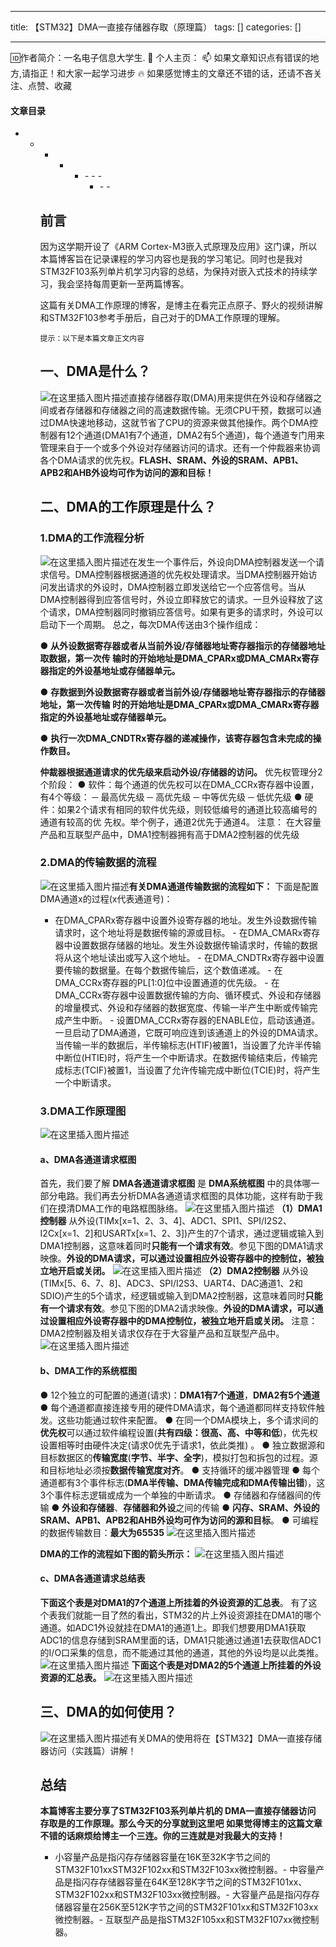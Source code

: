 
--- 
title:  【STM32】DMA—直接存储器存取（原理篇） 
tags: []
categories: [] 

---
>  
 🆔作者简介：一名电子信息大学生. 📑 个人主页： 📫 如果文章知识点有错误的地方,请指正！和大家一起学习进步 🔥 如果感觉博主的文章还不错的话，还请不吝关注、点赞、收藏 




#### 文章目录
- - - - <ul><li>- - - <ul><li>- - 


## 前言

因为这学期开设了《ARM Cortex-M3嵌入式原理及应用》这门课，所以本篇博客旨在记录课程的学习内容也是我的学习笔记。同时也是我对STM32F103系列单片机学习内容的总结，为保持对嵌入式技术的持续学习，我会坚持每周更新一至两篇博客。

这篇有关DMA工作原理的博客，是博主在看完正点原子、野火的视频讲解和STM32F103参考手册后，自己对于的DMA工作原理的理解。

`提示：以下是本篇文章正文内容`

## 一、DMA是什么？

<img src="https://img-blog.csdnimg.cn/7e71fe2d2c11439abf6b178c9911b30d.png#pic_center" alt="在这里插入图片描述">直接存储器存取(DMA)用来提供在外设和存储器之间或者存储器和存储器之间的高速数据传输。无须CPU干预，数据可以通过DMA快速地移动，这就节省了CPU的资源来做其他操作。两个DMA控制器有12个通道(DMA1有7个通道，DMA2有5个通道)，每个通道专门用来管理来自于一个或多个外设对存储器访问的请求。还有一个仲裁器来协调各个DMA请求的优先权。**FLASH、SRAM、外设的SRAM、APB1、APB2和AHB外设均可作为访问的源和目标！**

## 二、DMA的工作原理是什么？

### 1.DMA的工作流程分析

<img src="https://img-blog.csdnimg.cn/ef0e81e110934029894127886f19a4ca.png#pic_center" alt="在这里插入图片描述">在发生一个事件后，外设向DMA控制器发送一个请求信号。DMA控制器根据通道的优先权处理请求。当DMA控制器开始访问发出请求的外设时，DMA控制器立即发送给它一个应答信号。当从DMA控制器得到应答信号时，外设立即释放它的请求。一旦外设释放了这个请求，DMA控制器同时撤销应答信号。如果有更多的请求时，外设可以启动下一个周期。 总之，每次DMA传送由3个操作组成：

● **从外设数据寄存器或者从当前外设/存储器地址寄存器指示的存储器地址取数据，第一次传 输时的开始地址是DMA_CPARx或DMA_CMARx寄存器指定的外设基地址或存储器单元。**

● **存数据到外设数据寄存器或者当前外设/存储器地址寄存器指示的存储器地址，第一次传输 时的开始地址是DMA_CPARx或DMA_CMARx寄存器指定的外设基地址或存储器单元。**

● **执行一次DMA_CNDTRx寄存器的递减操作，该寄存器包含未完成的操作数目。**

**仲裁器根据通道请求的优先级来启动外设/存储器的访问。** 优先权管理分2个阶段： ● 软件：每个通道的优先权可以在DMA_CCRx寄存器中设置，有4个等级： ─ 最高优先级 ─ 高优先级 ─ 中等优先级 ─ 低优先级 ● 硬件：如果2个请求有相同的软件优先级，则较低编号的通道比较高编号的通道有较高的优 先权。举个例子，通道2优先于通道4。 注意： 在大容量产品和互联型产品中，DMA1控制器拥有高于DMA2控制器的优先级

### 2.DMA的传输数据的流程

<img src="https://img-blog.csdnimg.cn/f3cdaa808027470c8a7ac8c4b31d9a11.png#pic_center" alt="在这里插入图片描述">**有关DMA通道传输数据的流程如下：** 下面是配置DMA通道x的过程(x代表通道号)：
-  在DMA_CPARx寄存器中设置外设寄存器的地址。发生外设数据传输请求时，这个地址将是数据传输的源或目标。 -  在DMA_CMARx寄存器中设置数据存储器的地址。发生外设数据传输请求时，传输的数据将从这个地址读出或写入这个地址。 -  在DMA_CNDTRx寄存器中设置要传输的数据量。在每个数据传输后，这个数值递减。 -  在DMA_CCRx寄存器的PL[1:0]位中设置通道的优先级。 -  在DMA_CCRx寄存器中设置数据传输的方向、循环模式、外设和存储器的增量模式、外设和存储器的数据宽度、传输一半产生中断或传输完成产生中断。 -  设置DMA_CCRx寄存器的ENABLE位，启动该通道。一旦启动了DMA通道，它既可响应连到该通道上的外设的DMA请求。当传输一半的数据后，半传输标志(HTIF)被置1，当设置了允许半传输中断位(HTIE)时，将产生一个中断请求。在数据传输结束后，传输完成标志(TCIF)被置1，当设置了允许传输完成中断位(TCIE)时，将产生一个中断请求。 
### 3.DMA工作原理图

<img src="https://img-blog.csdnimg.cn/840a2624bce44ffda7876c7b0d6098f8.png#pic_center" alt="在这里插入图片描述">

#### a、DMA各通道请求框图

首先，我们要了解 ****DMA各通道请求框图**** 是 ****DMA系统框图**** 中的具体哪一部分电路。我们再去分析DMA各通道请求框图的具体功能，这样有助于我们在摸清DMA工作的电路框图脉络。 <img src="https://img-blog.csdnimg.cn/c1c88c28625146f293e1e3f9cd1fa213.png" alt="在这里插入图片描述"> **（1）DMA1控制器** 从外设(TIMx[x=1、2、3、4]、ADC1、SPI1、SPI/I2S2、I2Cx[x=1、2]和USARTx[x=1、2、3])产生的7个请求，通过逻辑或输入到DMA1控制器，这意味着同时**只能有一个请求有效**。参见下图的DMA1请求映像。**外设的DMA请求，可以通过设置相应外设寄存器中的控制位，被独立地开启或关闭。** <img src="https://img-blog.csdnimg.cn/f0b345dadb7f4febb71a2fbdbf84abc5.png#pic_center" alt="在这里插入图片描述"> **（2）DMA2控制器** 从外设(TIMx[5、6、7、8]、ADC3、SPI/I2S3、UART4、DAC通道1、2和SDIO)产生的5个请求，经逻辑或输入到DMA2控制器，这意味着同时**只能有一个请求有效**。参见下图的DMA2请求映像。**外设的DMA请求，可以通过设置相应外设寄存器中的DMA控制位，被独立地开启或关闭。** 注意： DMA2控制器及相关请求仅存在于大容量产品和互联型产品中。 <img src="https://img-blog.csdnimg.cn/77a9d161d65440d5aecf690468210c66.png#pic_center" alt="在这里插入图片描述">

#### b、DMA工作的系统框图

● 12个独立的可配置的通道(请求)：**DMA1有7个通道**，**DMA2有5个通道** ● 每个通道都直接连接专用的硬件DMA请求，每个通道都同样支持软件触发。这些功能通过软件来配置。 ● 在同一个DMA模块上，多个请求间的**优先权**可以通过软件编程设置(**共有四级：很高、高、中等和低**)，优先权设置相等时由硬件决定(请求0优先于请求1，依此类推) 。 ● 独立数据源和目标数据区的**传输宽度**(**字节、半字、全字**)，模拟打包和拆包的过程。源和目标地址必须按**数据传输宽度对齐**。 ● 支持循环的缓冲器管理 ● 每个通道都有3个事件标志(**DMA半传输、DMA传输完成和DMA传输出错**)，这3个事件标志逻辑或成为一个单独的中断请求。 ● 存储器和存储器间的传输 ● **外设和存储器**、**存储器和外设**之间的传输 ● ****闪存、SRAM、外设的SRAM、APB1、APB2和AHB外设均可作为访问的源和目标****。 ● 可编程的数据传输数目：**最大为65535** <img src="https://img-blog.csdnimg.cn/b26f172b4ed743abadd3b13bed0bd013.png#pic_center" alt="在这里插入图片描述">

**DMA的工作的流程如下图的箭头所示：** <img src="https://img-blog.csdnimg.cn/c1f94dd6637442359237ee11ed9121f2.png#pic_center" alt="在这里插入图片描述">

#### c、DMA各通道请求总结表

**下面这个表是对DMA1的7个通道上所挂着的外设资源的汇总表**。 有了这个表我们就能一目了然的看出，STM32的片上外设资源挂在DMA1的哪个通道。如ADC1外设就挂在DMA1的通道1上。即我们想要用DMA1获取ADC1的信息存储到SRAM里面的话，DMA1只能通过通道1去获取信ADC1的I/O口采集的信息，而不能通过其他的通道，其他的外设均是以此类推。 <img src="https://img-blog.csdnimg.cn/09a3fa3ff87c4c6a84f40a7bec6e0770.png#pic_center" alt="在这里插入图片描述"> **下面这个表是对DMA2的5个通道上所挂着的外设资源的汇总表。** <img src="https://img-blog.csdnimg.cn/f1e72c08a9a942b9bd2b29078b898566.png#pic_center" alt="在这里插入图片描述">

## 三、DMA的如何使用？

<img src="https://img-blog.csdnimg.cn/5eb8ef4c0d904d7f97edb3b4427187e1.png#pic_center" alt="在这里插入图片描述">有关DMA的使用将在【STM32】DMA—直接存储器访问（实践篇）讲解！

## 总结

**本篇博客主要分享了STM32F103系列单片机的 DMA—直接存储器访问 存取是的工作原理。那么今天的分享就到这里吧 如果觉得博主的这篇文章不错的话麻烦给博主一个三连。你的三连就是对我最大的支持！**
- 小容量产品是指闪存存储器容量在16K至32K字节之间的STM32F101xxSTM32F102xx和STM32F103xx微控制器。- 中容量产品是指闪存存储器容量在64K至128K字节之间的STM32F101xx、STM32F102xx和STM32F103xx微控制器。- 大容量产品是指闪存存储器容量在256K至512K字节之间的STM32F101xx和STM32F103xx微控制器。- 互联型产品是指STM32F105xx和STM32F107xx微控制器。